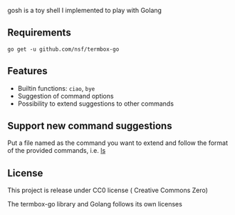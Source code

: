 gosh is a toy shell I implemented to play with Golang


## Requirements

```
go get -u github.com/nsf/termbox-go
```

## Features
- Builtin functions: `ciao`, `bye`
- Suggestion of command options
- Possibility to extend suggestions to other commands

## Support new command suggestions

Put a file named as the command you want to extend and follow the format of the provided commands, i.e. [ls][ls-config] 
## License

This project is release under CC0 license ( Creative Commons Zero)

The termbox-go library and Golang follows its own licenses


[ls-config]: configs/ls
